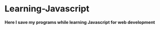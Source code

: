 # Learning-Javascript
<h4> Here I save my programs while learning Javascript for web development</h4>
